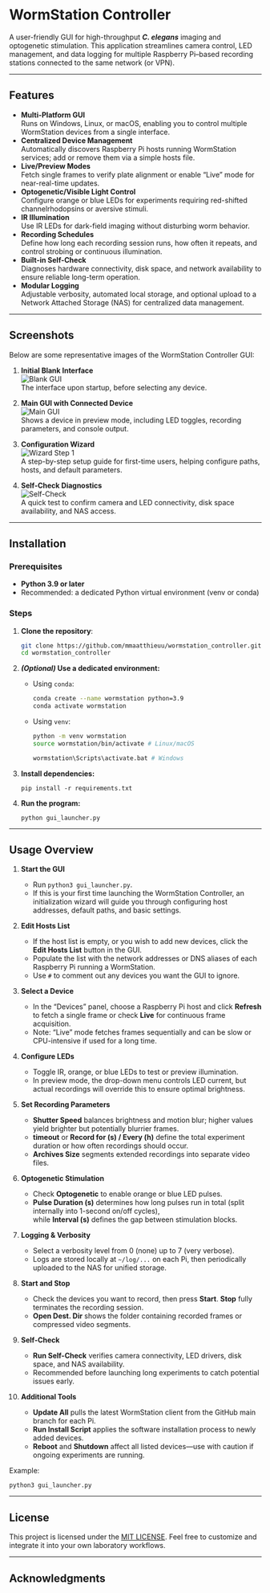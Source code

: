 # WormStation Controller

A user-friendly GUI for high-throughput **_C. elegans_** imaging and optogenetic stimulation. This application streamlines camera control, LED management, and data logging for multiple Raspberry Pi–based recording stations connected to the same network (or VPN).

---

## Features

- **Multi-Platform GUI**  
  Runs on Windows, Linux, or macOS, enabling you to control multiple WormStation devices from a single interface.  
- **Centralized Device Management**  
  Automatically discovers Raspberry Pi hosts running WormStation services; add or remove them via a simple hosts file.  
- **Live/Preview Modes**  
  Fetch single frames to verify plate alignment or enable “Live” mode for near-real-time updates.  
- **Optogenetic/Visible Light Control**  
  Configure orange or blue LEDs for experiments requiring red-shifted channelrhodopsins or aversive stimuli.  
- **IR Illumination**  
  Use IR LEDs for dark-field imaging without disturbing worm behavior.  
- **Recording Schedules**  
  Define how long each recording session runs, how often it repeats, and control strobing or continuous illumination.  
- **Built-in Self-Check**  
  Diagnoses hardware connectivity, disk space, and network availability to ensure reliable long-term operation.  
- **Modular Logging**  
  Adjustable verbosity, automated local storage, and optional upload to a Network Attached Storage (NAS) for centralized data management.

---

## Screenshots

Below are some representative images of the WormStation Controller GUI:

1. **Initial Blank Interface**  
   ![Blank GUI](doc/controller_screenshot_empty.jpg)  
   The interface upon startup, before selecting any device.

2. **Main GUI with Connected Device**  
   ![Main GUI](doc/main_gui.jpg)  
   Shows a device in preview mode, including LED toggles, recording parameters, and console output.

3. **Configuration Wizard**  
   ![Wizard Step 1](doc/wizard1.png)  
   A step-by-step setup guide for first-time users, helping configure paths, hosts, and default parameters.

4. **Self-Check Diagnostics**  
   ![Self-Check](doc/auto_diag.png)  
   A quick test to confirm camera and LED connectivity, disk space availability, and NAS access.

---

## Installation

### Prerequisites

- **Python 3.9 or later**  
- Recommended: a dedicated Python virtual environment (venv or conda)

### Steps

1. **Clone the repository**:
   ```bash
   git clone https://github.com/mmaatthieuu/wormstation_controller.git
   cd wormstation_controller

2. **_(Optional)_ Use a dedicated environment:**
   - Using `conda`:  
      ```bash
      conda create --name wormstation python=3.9
      conda activate wormstation
      ```
   
   - Using `venv`:
      ```bash
      python -m venv wormstation
      source wormstation/bin/activate # Linux/macOS
     
      wormstation\Scripts\activate.bat # Windows
      ```

3. **Install dependencies:**
   ```
   pip install -r requirements.txt
   ```
4. **Run the program:**
   ```
   python gui_launcher.py
   ```


---

## Usage Overview

1. **Start the GUI**  
   - Run `python3 gui_launcher.py`.  
   - If this is your first time launching the WormStation Controller, an initialization wizard will guide you through configuring host addresses, default paths, and basic settings.  

2. **Edit Hosts List**  
   - If the host list is empty, or you wish to add new devices, click the **Edit Hosts List** button in the GUI.  
   - Populate the list with the network addresses or DNS aliases of each Raspberry Pi running a WormStation.  
   - Use `#` to comment out any devices you want the GUI to ignore.

3. **Select a Device**  
   - In the “Devices” panel, choose a Raspberry Pi host and click **Refresh** to fetch a single frame or check **Live** for continuous frame acquisition.  
   - Note: “Live” mode fetches frames sequentially and can be slow or CPU-intensive if used for a long time.

4. **Configure LEDs**  
   - Toggle IR, orange, or blue LEDs to test or preview illumination.  
   - In preview mode, the drop-down menu controls LED current, but actual recordings will override this to ensure optimal brightness.

5. **Set Recording Parameters**  
   - **Shutter Speed** balances brightness and motion blur; higher values yield brighter but potentially blurrier frames.  
   - **timeout** or **Record for (s) / Every (h)** define the total experiment duration or how often recordings should occur.  
   - **Archives Size** segments extended recordings into separate video files.

6. **Optogenetic Stimulation**  
   - Check **Optogenetic** to enable orange or blue LED pulses.  
   - **Pulse Duration (s)** determines how long pulses run in total (split internally into 1-second on/off cycles),  
     while **Interval (s)** defines the gap between stimulation blocks.

7. **Logging & Verbosity**  
   - Select a verbosity level from 0 (none) up to 7 (very verbose).  
   - Logs are stored locally at `~/log/...` on each Pi, then periodically uploaded to the NAS for unified storage.

8. **Start and Stop**  
   - Check the devices you want to record, then press **Start**. **Stop** fully terminates the recording session.  
   - **Open Dest. Dir** shows the folder containing recorded frames or compressed video segments.

9. **Self-Check**  
   - **Run Self-Check** verifies camera connectivity, LED drivers, disk space, and NAS availability.  
   - Recommended before launching long experiments to catch potential issues early.

10. **Additional Tools**  
    - **Update All** pulls the latest WormStation client from the GitHub main branch for each Pi.  
    - **Run Install Script** applies the software installation process to newly added devices.  
    - **Reboot** and **Shutdown** affect all listed devices—use with caution if ongoing experiments are running.



Example:
```
python3 gui_launcher.py
```




---

## License

This project is licensed under the [MIT LICENSE](LICENSE). 
Feel free to customize and integrate it into your own laboratory workflows.

---

## Acknowledgments

